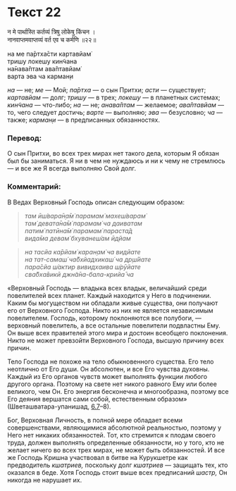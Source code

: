 # Текст 22

न मे पार्थास्ति कर्तव्यं त्रिषु लोकेषु किंचन ।  
नानवाप्तमवाप्तव्यं वर्त एव च कर्मणि ॥२२॥

на ме па̄ртха̄сти картавйам̇  
тришу локешу кин̃чана  
на̄нава̄птам ава̄птавйам̇  
варта эва ча карман̣и

_на_ — не; _ме_ — Мой; _па̄ртха_ — о сын Притхи; _асти_ — существует; _картавйам_ — долг; _тришу_ — в трех; _локешу_ — в планетных системах; _кин̃чана_ — что-либо; _на_ — не; _анава̄птам_ — желаемое; _ава̄птавйам_ — то, чего следует достичь; _варте_ — выполняю; _эва_ — безусловно; _ча_ — также; _карман̣и_ — в предписанных обязанностях.

### Перевод:

О сын Притхи, во всех трех мирах нет такого дела, которым Я обязан был бы заниматься. Я ни в чем не нуждаюсь и ни к чему не стремлюсь — и все же Я всегда выполняю Свой долг.

### Комментарий:

В Ведах Верховный Господь описан следующим образом:

> _там ӣш́вара̄н̣а̄м̇ парамам̇ махеш́варам̇  
> там̇ девата̄на̄м̇ парамам̇ ча даиватам  
> патим̇ патӣна̄м̇ парамам̇ параста̄д  
> вида̄ма девам̇ бхуванеш́ам ӣд̣йам_

> _на тасйа ка̄рйам̇ каран̣ам̇ ча видйате  
> на тат-самаш́ ча̄бхйадхикаш́ ча др̣ш́йате  
> пара̄сйа ш́актир вивидхаива ш́рӯйате  
> сва̄бха̄викӣ джн̃а̄на-бала-крийа̄ ча_

«Верховный Господь — владыка всех владык, величайший среди повелителей всех планет. Каждый находится у Него в подчинении. Каким бы могуществом ни обладали живые существа, они получают его от Верховного Господа. Никто из них не является независимым повелителем. Господь, которому поклоняются все полубоги, — верховный повелитель, а все остальные повелители подвластны Ему. Он выше всех правителей этого мира и достоин всеобщего поклонения. Никто не может превзойти Верховного Господа, высшую причину всех причин.

Тело Господа не похоже на тело обыкновенного существа. Его тело неотлично от Его души. Он абсолютен, и все Его чувства духовны. Каждый из Его органов чувств может выполнять функции любого другого органа. Поэтому на свете нет никого равного Ему или более великого, чем Он. Его энергия бесконечна и многообразна, поэтому все Его деяния вершатся сами собой, естественным образом» (Шветашватара-упанишад, [6.7](#)–8).

Бог, Верховная Личность, в полной мере обладает всеми совершенствами, являющимися абсолютной реальностью, поэтому у Него нет никаких обязанностей. Тот, кто стремится к плодам своего труда, должен выполнять определенные обязанности, но у того, кто не желает ничего во всех трех мирах, не может быть обязанностей. И все же Господь Кришна участвовал в битве на Курукшетре как предводитель _кшатриев,_ поскольку долг _кшатриев_ — защищать тех, кто оказался в беде. Хотя Господь стоит выше всех предписаний _шастр,_ Он никогда не нарушает их.